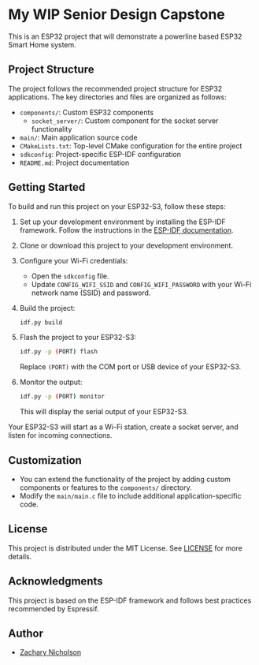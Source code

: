 # My WIP Senior Design Capstone

This is an ESP32 project that will demonstrate a powerline based ESP32 Smart Home system.

## Project Structure

The project follows the recommended project structure for ESP32 applications. The key directories and files are organized as follows:

- `components/`: Custom ESP32 components
    - `socket_server/`: Custom component for the socket server functionality
- `main/`: Main application source code
- `CMakeLists.txt`: Top-level CMake configuration for the entire project
- `sdkconfig`: Project-specific ESP-IDF configuration
- `README.md`: Project documentation

## Getting Started

To build and run this project on your ESP32-S3, follow these steps:

1. Set up your development environment by installing the ESP-IDF framework. Follow the instructions in the [ESP-IDF documentation](https://docs.espressif.com/projects/esp-idf/en/latest/esp32/get-started/index.html).

2. Clone or download this project to your development environment.

3. Configure your Wi-Fi credentials:
    - Open the `sdkconfig` file.
    - Update `CONFIG_WIFI_SSID` and `CONFIG_WIFI_PASSWORD` with your Wi-Fi network name (SSID) and password.

4. Build the project:
    ```bash
    idf.py build
    ```

5. Flash the project to your ESP32-S3:
    ```bash
    idf.py -p (PORT) flash
    ```
   Replace `(PORT)` with the COM port or USB device of your ESP32-S3.

6. Monitor the output:
    ```bash
    idf.py -p (PORT) monitor
    ```
   This will display the serial output of your ESP32-S3.

Your ESP32-S3 will start as a Wi-Fi station, create a socket server, and listen for incoming connections.

## Customization

- You can extend the functionality of the project by adding custom components or features to the `components/` directory.
- Modify the `main/main.c` file to include additional application-specific code.

## License

This project is distributed under the MIT License. See [LICENSE](LICENSE) for more details.

## Acknowledgments

This project is based on the ESP-IDF framework and follows best practices recommended by Espressif.

## Author

- [Zachary Nicholson](https://github.com/znicholson17)
